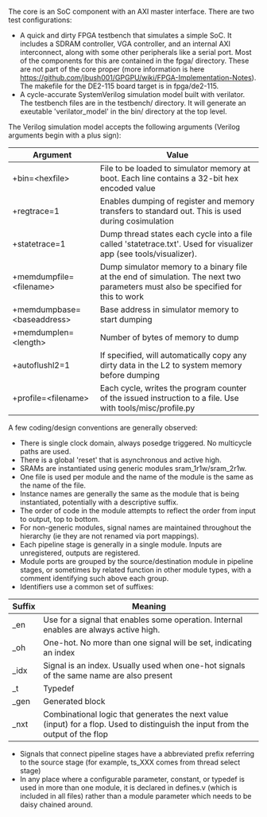 The core is an SoC component with an AXI master interface.  There are two test configurations:
- A quick and dirty FPGA testbench that simulates a simple SoC.  It includes a SDRAM controller, 
VGA controller, and an internal AXI interconnect, along with some other peripherals like a serial 
port. Most of the components for this are contained in the fpga/ directory. These are not part of 
the core proper (more information is here 
https://github.com/jbush001/GPGPU/wiki/FPGA-Implementation-Notes).  The makefile for the DE2-115 board
target is in fpga/de2-115.
- A cycle-accurate SystemVerilog simulation model built with verilator. The testbench files
are in the testbench/ directory. It will generate an exeutable 'verilator_model' in the bin/ directory
at the top level.

The Verilog simulation model accepts the following arguments (Verilog arguments begin with a plus sign):

|Argument|Value|
|--------|-----|
| +bin=&lt;hexfile&gt; | File to be loaded to simulator memory at boot. Each line contains a 32-bit hex encoded value |
| +regtrace=1 | Enables dumping of register and memory transfers to standard out.  This is used during cosimulation |
| +statetrace=1 | Dump thread states each cycle into a file called 'statetrace.txt'.  Used for visualizer app (see tools/visualizer). |
| +memdumpfile=&lt;filename&gt; | Dump simulator memory to a binary file at the end of simulation. The next two parameters must also be specified for this to work |
| +memdumpbase=&lt;baseaddress&gt;| Base address in simulator memory to start dumping |
| +memdumplen=&lt;length&gt; | Number of bytes of memory to dump |
| +autoflushl2=1 | If specified, will automatically copy any dirty data in the L2 to system memory before dumping |
| +profile=&lt;filename&gt; | Each cycle, writes the program counter of the issued instruction to a file.  Use with tools/misc/profile.py |

A few coding/design conventions are generally observed:

* There is single clock domain, always posedge triggered. No multicycle paths are used.
* There is a global 'reset' that is asynchronous and active high.
* SRAMs are instantiated using generic modules sram_1r1w/sram_2r1w.
* One file is used per module and the name of the module is the same as the name of the file.
* Instance names are generally the same as the module that is being instantiated, potentially with a descriptive
 suffix.
* The order of code in the module attempts to reflect the order from input to output, top to bottom.
* For non-generic modules, signal names are maintained throughout the hierarchy (ie they are not 
renamed via port mappings).
* Each pipeline stage is generally in a single module. Inputs are unregistered, outputs are 
registered.
* Module ports are grouped by the source/destination module in pipeline stages, or sometimes by 
related function in other module types, with a comment identifying such above each group.
* Identifiers use a common set of suffixes:

|Suffix|Meaning |
|------|--------|
| _en  | Use for a signal that enables some operation. Internal enables are always active high. |
| _oh  | One-hot. No more than one signal will be set, indicating an index |
| _idx | Signal is an index. Usually used when one-hot signals of the same name are also present |
| _t   | Typedef |
| _gen | Generated block |
| _nxt | Combinational logic that generates the next value (input) for a flop.  Used to distinguish the input from the output of the flop |

* Signals that connect pipeline stages have a abbreviated prefix referring to the source stage (for example, ts_XXX comes from thread select stage) 
* In any place where a configurable parameter, constant, or typedef is used in more than one module, it is declared in defines.v (which is included in all files) rather than a module parameter which needs to be daisy chained around.

